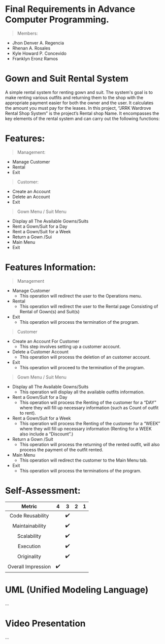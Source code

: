 # Final Requirements in Advance Computer Programming.

> Members:
 - Jhon Denver A. Regencia
 - Rhenan A. Rosales
 - Kyle Howard P. Concevido
 - Franklyn Eronz Ramos


# Gown and Suit Rental System

A simple rental system for renting gown and suit. The system's goal is to make renting various outfits and returning them to the shop with the appropriate payment 
easier for both the owner and the user. It calculates the amount you must pay for the leases. In this project, “JRRK Wardrove Rental Shop System” is the project’s 
Rental shop Name. It encompasses the key elements of the rental system and can carry out the following functions:


# Features:

> Management:
 - Manage Customer
 - Rental 
 - Exit

> Customer:
 - Create an Account
 - Delete an Account
 - Exit

> Gown Menu / Suit Menu
 - Display all The Available Gowns/Suits
 - Rent a Gown/Suit for a Day
 - Rent a Gown/Suit for a Week
 - Return a Gown /Sui
 - Main Menu
 - Exit
 
# Features Information:
> Management
- Manage Customer
  - This operation will redirect the user to the Operations menu.
- Rental
  - This operation will redirect the user to the Rental page Consisting of Rental of Gown(s) and Suit(s)
- Exit
  - This operation will process the termination of the program.

> Customer
- Create an Account For Customer
  - This step involves setting up a customer account.
- Delete a Customer Account
  - This operation will process the deletion of an customer account.
- Exit
  - This operation will proceed to the termination of the program.
  

> Gown Menu / Suit Menu
- Display all The Available Gowns/Suits
  - This operation will display all the available outfits information.
- Rent a Gown/Suit for a Day
  - This operation will process the Renting of the customer for a “DAY” where they will fill up necessary information (such as Count of outfit to rent).
- Rent a Gown/Suit for a Week
  - This operation will process the Renting of the customer for a “WEEK” where they will fill up necessary information (Renting for a WEEK also include a 
“Discount”.)
- Return a Gown /Suit
  - This operation will process the returning of the rented outfit, will also process the payment of the outfit rented.
- Main Menu
  - This operation will redirect the customer to the Main Menu tab.
- Exit
  - This operation will process the terminations of the program.
  
# Self-Assessment:
Metric | 4 | 3 | 2 | 1
| :---: | :---: | :---: | :---: | :---:
Code Reusability |  | :heavy_check_mark: |  | 
Maintainability |  | :heavy_check_mark: |  | 
Scalability |  | :heavy_check_mark: |  | 
Execution |  | :heavy_check_mark: |  | 
Originality |  | :heavy_check_mark: |  | 
Overall Impression | :heavy_check_mark: |  |  |

# UML (Unified Modeling Language)
...

# Video Presentation
...






 

